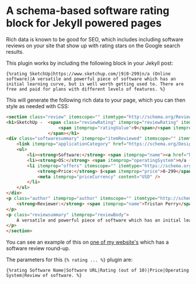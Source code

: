 # A schema-based software rating block for Jekyll powered pages

Rich data is known to be good for SEO, which includes including software reviews on your site that show up with rating stars on the Google search results.

This plugin works by including the following block in your Jekyll post:

```
{%rating SketchUp|https://www.sketchup.com/|9|0-299|n/a (Online software)|A versatile and powerful piece of software which has an initial learning curve, but is well worth getting used to. There are free and paid for plans with different levels of features. %}
```

This will generate the following rich data to your page, which you can then style as needed with CSS:

```html
<section class="review" itemscope="" itemtype="http://schema.org/Review">
<h1>SketchUp -  <span class="reviewRating" itemprop="reviewRating" itemscope="" itemtype="http://schema.org/Rating">
                    <span itemprop="ratingValue">9</span>/<span itemprop="bestRating">10</span>
                </span></h1>
<div class="softwaresummary" itemprop="itemReviewed" itemscope="" itemtype="http://schema.org/SoftwareApplication">
    <link itemprop="applicationCategory" href="https://schema.org/DesignApplication" />
    <ul>
        <li><strong>Software:</strong> <span itemprop="name"><a href="https://www.sketchup.com/" title="Go to website for SketchUp" target="_blank">SketchUp</a></span></li>
        <li><strong>OS:</strong> <span itemprop="operatingSystem">n/a (Online software)</span></li>
        <li itemprop="offers" itemscope="" itemtype="https://schema.org/Offer">
            <strong>Price:</strong> $<span itemprop="price">0-299</span>
            <meta itemprop="priceCurrency" content="USD" />
        </li>
    </ul>
</div>
<p class="author" itemprop="author" itemscope="" itemtype="http://schema.org/Person">
    <strong>Reviewer:</strong> <span itemprop="name">Tristan Perry</span>
</p>
<p class="reviewsummary" itemprop="reviewBody">
    A versatile and powerful piece of software which has an initial learning curve, but is well worth getting used to. There are free and paid for plans with different levels of features.
</p>
</section>
```

You can see an example of this on [one of my website's](https://www.supertinyhomes.com/tiny-houses/design-software) which has a software review round-up.

The parameters for this `{% rating ... %}` plugin are:

```
{%rating Software Name|Software URL|Rating (out of 10)|Price|Operating System|Review of software. %}
```
 